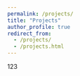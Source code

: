 ```yaml
---
permalink: /projects/
title: "Projects"
author_profile: true
redirect_from: 
  - /projects/
  - /projects.html
---
```


123
